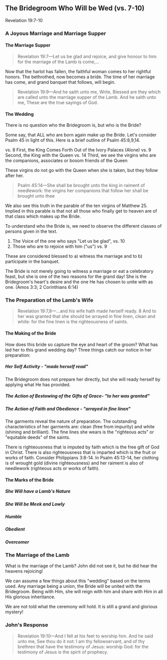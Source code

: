 ## The Bridegroom Who Will be Wed (vs. 7-10)
Revelation 19:7-10

### A Joyous Marriage and Marriage Supper

#### The Marriage Supper

> Revelation 19:7&mdash;Let us be glad and rejoice, and give honour to him: for the marriage of the Lamb is come,&hellip; 

Now that the harlot has fallen, the faithful woman comes to her rightful honors. The bethrothed, now becomes a bride. The time of her marriage has come, and grand banquet that follows, will begin.

> Revelation 19:9&mdash;And he saith unto me, Write, Blessed are they which are called unto the marriage supper of the Lamb. And he saith unto me, These are the true sayings of God.

#### The Wedding

There is no question who the Bridegroom is, but who is the Bride?

Some say, that ALL who are born again make up the Bride. Let's consider Psalm 45 in light of this. Here is a brief outline of Psalm 45:8,9,14.

vs. 8 First, the King Comes Forth Out of the Ivory Palaces (Alone)
vs. 9 Second, the King with the Queen
vs. 14 Third, we see the virgins who are the companions, associates or bosom friends of the Queen

These virgins do not go with the Queen when she is taken, but they follow after her. 

> Psalm 45:14&mdash;She shall be brought unto the king in raiment of needlework: the virgins her companions that follow her shall be brought unto thee

We also see this truth in the parable of the ten virgins of Matthew 25. Implied in this parable is that not all those who finally get to heaven are of that class which makes up the Bride.

To understand who the Bride is, we need to observe the different classes of persons given in the text. 

1. The Voice of the one who says "Let us be glad", vs. 10
2. Those who are to rejoice with him ("us") vs. 9

These are considered blessed to a) witness the marriage and to b) participate in the banquet.

The Bride is not merely going to witness a marriage or eat a celebratory feast, but she is  one of the two reasons for the grand day! She is the Bridegroom's heart's desire and the one He has chosen to unite with as one. (Amos 3:3; 2 Corinthians 6:14)

### The Preparation of the Lamb's Wife

> Revelation 19:7,8&mdash;&hellip;and his wife hath made herself ready. 8 And to her was granted that she should be arrayed in fine linen, clean and white: for the fine linen is the righteousness of saints.

#### The Making of the Bride

How does this bride so capture the eye and heart of the groom? What has led her to this grand wedding day? Three things catch our notice in her preparation:

##### Her Self Activity - "made herself read"

The Bridegroom does not prepare her directly, but she will ready herself by applying what He has provided.

##### The Action of Bestowing of the Gifts of Grace- "to her was granted"
##### The Action of Faith and Obedience - "arrayed in fine linen"

The garments reveal the nature of preparation. The outstanding characteristics of her garments are: clean (free from impurity) and white (shining and brilliant). The fine lines she wears is the <dikaioma> "righteous acts" or "equitable deeds" of the saints. 

There is righteousness that is imputed by faith which is the free gift of God in Christ. There is also righteousness that is imparted which is the fruit or works of faith. Consider Philippians 3:8-14. In Psalm 45:13-14, her clothing is of wrought gold (divine righteousness) and her raiment is also of needlework (righteous acts or works of faith).

#### The Marks of the Bride

##### She Will have a Lamb's Nature
##### She Will be Meek and Lowly
##### Humble
##### Obedient
##### Overcomer

### The Marriage of the Lamb

What is the marriage of the Lamb? John did not see it, but he did hear the heavens rejoicing!

We can assume a few things about this "wedding" based on the terms used. Any marriage being a union, the Bride will be united with the Bridegroom. Being with Him, she will reign with him and share with Him in all His glorious inheritance.

We are not told what the ceremony will hold. It is still a grand and glorious mystery!

### John's Response

> Revelation 19:10&mdash;And I fell at his feet to worship him. And he said unto me, See thou do it not: I am thy fellowservant, and of thy brethren that have the testimony of Jesus: worship God: for the testimony of Jesus is the spirit of prophecy.